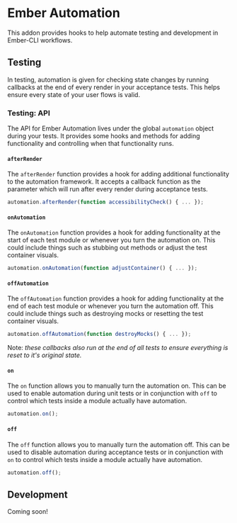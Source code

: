 # Ember Automation

This addon provides hooks to help automate testing and development in Ember-CLI
workflows.

## Testing

In testing, automation is given for checking state changes by running callbacks
at the end of every render in your acceptance tests. This helps ensure every
state of your user flows is valid.

### Testing: API

The API for Ember Automation lives under the global `automation` object during
your tests. It provides some hooks and methods for adding functionality and
controlling when that functionality runs.

#### `afterRender`

The `afterRender` function provides a hook for adding additional functionality
to the automation framework. It accepts a callback function as the parameter
which will run after every render during acceptance tests.

```javascript
automation.afterRender(function accessibilityCheck() { ... });
```

#### `onAutomation`

The `onAutomation` function provides a hook for adding functionality at the
start of each test module or whenever you turn the automation on. This could
include things such as stubbing out methods or adjust the test container
visuals.

```javascript
automation.onAutomation(function adjustContainer() { ... });
```

#### `offAutomation`

The `offAutomation` function provides a hook for adding functionality at the end
of each test module or whenever you turn the automation off. This could
include things such as destroying mocks or resetting the test container visuals.

```javascript
automation.offAutomation(function destroyMocks() { ... });
```

Note: _these callbacks also run at the end of all tests to ensure everything is
reset to it's original state._

#### `on`

The `on` function allows you to manually turn the automation on. This can be
used to enable automation during unit tests or in conjunction with `off` to
control which tests inside a module actually have automation.

```javascript
automation.on();
```

#### `off`

The `off` function allows you to manually turn the automation off. This can be
used to disable automation during acceptance tests or in conjunction with `on`
to control which tests inside a module actually have automation.

```javascript
automation.off();
```

## Development

Coming soon!
